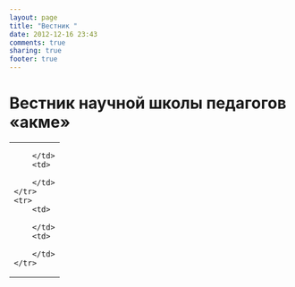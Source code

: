 ```yaml
---
layout: page
title: "Вестник "
date: 2012-12-16 23:43
comments: true
sharing: true
footer: true
---
```


# Вестник научной школы педагогов «акме»

<table>
	<tr>
		<td>

		</td>
		<td>

		</td>
	</tr>
	<tr>
		<td>
			
		</td>
		<td>

		</td>
	</tr>
</table>